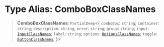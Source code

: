 # Type Alias: ComboBoxClassNames

> **ComboBoxClassNames**: `PartialDeep`\<\{ `comboBox`: `string`; `container`: `string`; `description`: `string`; `error`: `string`; `group`: `string`; `input`: [`InputClassNames`](InputClassNames.md); `label`: `string`; `options`: [`OptionsClassNames`](OptionsClassNames.md); `toggle`: [`ButtonClassNames`](ButtonClassNames.md); \}\>

